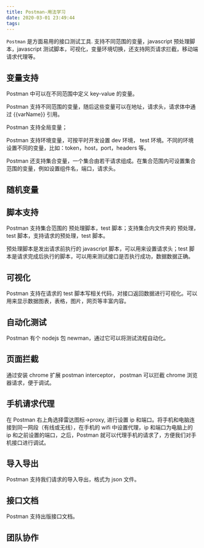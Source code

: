 ```yaml
---
title: Postman-用法学习
date: 2020-03-01 23:49:44
tags:
---
```



`Postman` 是方面易用的接口测试工具. 支持不同范围的变量，javascript 预处理脚本，javascript 测试脚本，可视化，变量环境切换，还支持网页请求拦截，移动端请求代理等。

## 变量支持

Postman 中可以在不同范围中定义 key-value 的变量。

Postman 支持不同范围的变量，随后这些变量可以在地址，请求头，请求体中通过 {{varName}} 引用。

Postman 支持全局变量；

Postman 支持环境变量，可按平时开发设置 dev 环境， test 环境。不同的环境设置不同的变量，比如：token，host，port，headers 等。

Postman 还支持集合变量，一个集合由若干请求组成。在集合范围内可设置集合范围的变量，例如设置组件名，端口，请求头。

## 随机变量

## 脚本支持

Postman 支持集合范围的 预处理脚本，test 脚本；支持集合内文件夹的 预处理，test 脚本，支持请求的预处理，test 脚本。

预处理脚本是发出请求前执行的 javascript 脚本，可以用来设置请求头；test 脚本是请求完成后执行的脚本，可以用来测试接口是否执行成功，数据数据正确。

## 可视化

Postman 支持在请求的 test 脚本写相关代码，对接口返回数据进行可视化。可以用来显示数据图表，表格，图片，网页等丰富内容。

## 自动化测试

Postman 有个 nodejs 包 newman，通过它可以将测试流程自动化。

## 页面拦截

通过安装 chrome 扩展 postman interceptor， postman 可以拦截 chrome 浏览器请求，便于调试。

## 手机请求代理

在 Postman 右上角选择雷达图标->proxy, 进行设置 ip 和端口。将手机和电脑连接到同一网段（有线或无线），在手机的 wifi 中设置代理，ip 和端口为电脑上的 ip 和之前设置的端口，之后，Postman 就可以代理手机的请求了，方便我们对手机接口进行调试。

## 导入导出

Postman 支持我们请求的导入导出，格式为 json 文件。

## 接口文档

Postman 支持出版接口文档。

## 团队协作
